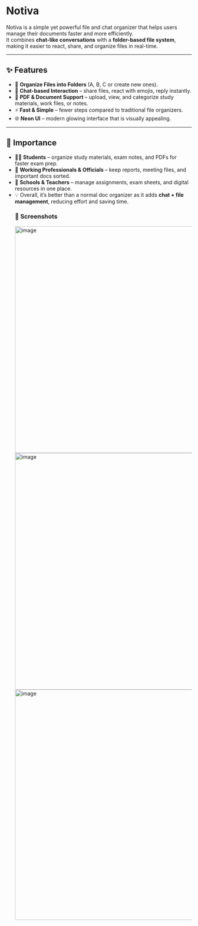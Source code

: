 # Notiva

Notiva is a simple yet powerful file and chat organizer that helps users manage their documents faster and more efficiently.  
It combines **chat-like conversations** with a **folder-based file system**, making it easier to react, share, and organize files in real-time.  

---

## ✨ Features
- 📂 **Organize Files into Folders** (A, B, C or create new ones).  
- 💬 **Chat-based Interaction** – share files, react with emojis, reply instantly.  
- 📑 **PDF & Document Support** – upload, view, and categorize study materials, work files, or notes.  
- ⚡ **Fast & Simple** – fewer steps compared to traditional file organizers.  
- 🌐 **Neon UI** – modern glowing interface that is visually appealing.  

---

## 🎯 Importance
- 👨‍🎓 **Students** – organize study materials, exam notes, and PDFs for faster exam prep.  
- 🏢 **Working Professionals & Officials** – keep reports, meeting files, and important docs sorted.  
- 🏫 **Schools & Teachers** – manage assignments, exam sheets, and digital resources in one place.  
- 💡 Overall, it’s better than a normal doc organizer as it adds **chat + file management**, reducing effort and saving time.
  ### 📸 Screenshots
  <img width="1344" height="614" alt="image" src="https://github.com/user-attachments/assets/918d4991-d780-48ef-878a-6c54c467c240" />
  <img width="1364" height="641" alt="image" src="https://github.com/user-attachments/assets/0d5d42ff-dffe-4818-bdd3-12f060a6c357" />
  <img width="1361" height="624" alt="image" src="https://github.com/user-attachments/assets/6afe8ec4-a159-412f-a3c7-f83f51fd7e5f" />






